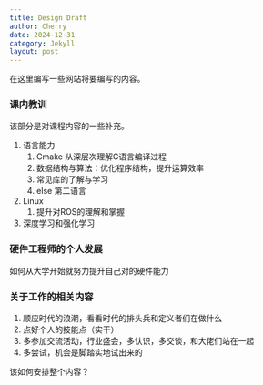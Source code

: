 ```yaml
---
title: Design Draft
author: Cherry
date: 2024-12-31
category: Jekyll
layout: post
---
```


在这里编写一些网站将要编写的内容。

### 课内教训
该部分是对课程内容的一些补充。
1. 语言能力
   1. Cmake 从深层次理解C语言编译过程
   2. 数据结构与算法：优化程序结构，提升运算效率
   3. 常见库的了解与学习
   4. else 第二语言
2. Linux 
   1. 提升对ROS的理解和掌握
3. 深度学习和强化学习

### 硬件工程师的个人发展

如何从大学开始就努力提升自己对的硬件能力

### 关于工作的相关内容
1. 顺应时代的浪潮，看看时代的排头兵和定义者们在做什么
2. 点好个人的技能点（实干）
3. 多参加交流活动，行业盛会，多认识，多交谈，和大佬们站在一起
4. 多尝试，机会是脚踏实地试出来的

该如何安排整个内容？